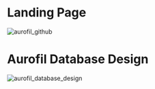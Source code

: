 # Landing Page

![aurofil_github](https://user-images.githubusercontent.com/116990574/231334063-51937373-c598-4426-b3fc-23daa8592faa.png)


# Aurofil  Database Design

![aurofil_database_design](https://user-images.githubusercontent.com/116990574/232287983-6860cd22-0492-4017-8d1c-9e4ff9789d3b.png)

